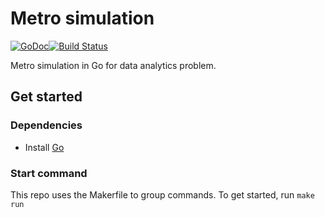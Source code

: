 # Metro simulation

[![GoDoc](https://godoc.org/github.com/non-player-games/metro-simulation?status.svg)](https://godoc.org/github.com/non-player-games/metro-simulation)[![Build Status](https://travis-ci.org/non-player-games/metro-simulation.svg?branch=master)](https://travis-ci.org/non-player-games/metro-simulation)

Metro simulation in Go for data analytics problem.

## Get started

### Dependencies

* Install [Go](https://golang.org/)

### Start command

This repo uses the Makerfile to group commands. To get started, run `make run`
